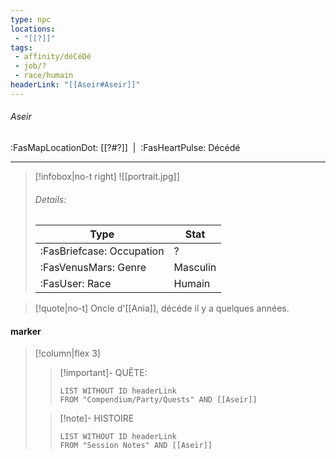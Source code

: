 ```yaml
---
type: npc
locations:
 - "[[?]]"
tags:
 - affinity/déCéDé
 - job/?
 - race/humain
headerLink: "[[Aseir#Aseir]]"
---
```

###### Aseir
<span class="sub2">:FasMapLocationDot: [[?#?]]&nbsp;&nbsp;|&nbsp;&nbsp;:FasHeartPulse: Décédé </span>
___

> [!infobox|no-t right]
> ![[portrait.jpg]]
> ###### Details:
> | Type | Stat |
> | ---- | ---- |
> | :FasBriefcase: Occupation |  ? |
> | :FasVenusMars: Genre | Masculin |
> | :FasUser: Race | Humain |
<span class="clearfix"></span>

> [!quote|no-t]
>Oncle d'[[Ania]], décéde il y a quelques années. 
#### marker
> [!column|flex 3]
>> [!important]- QUÊTE:
>>```dataview
>>LIST WITHOUT ID headerLink
>>FROM "Compendium/Party/Quests" AND [[Aseir]]
>
>>[!note]- HISTOIRE
>>```dataview
>>LIST WITHOUT ID headerLink
>>FROM "Session Notes" AND [[Aseir]]
